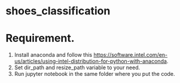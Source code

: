# shoes_classification

# Requirement.  
1) Install anaconda and follow this https://software.intel.com/en-us/articles/using-intel-distribution-for-python-with-anaconda.    
2) Set dir_path and resize_path variable to your need.   
3) Run jupyter notebook in the same folder where you put the code.
